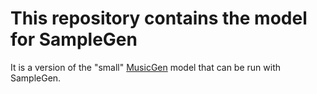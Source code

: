 # This repository contains the model for SampleGen

It is a version of the "small" [MusicGen](https://github.com/facebookresearch/audiocraft) model that can be run with SampleGen.
